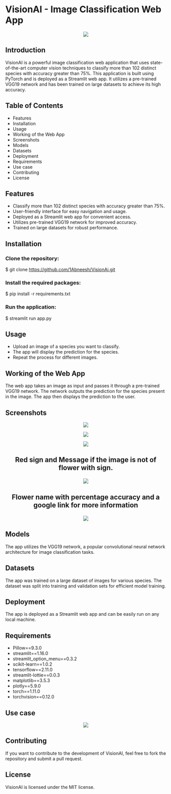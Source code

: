 # VisionAI - Image Classification Web App

<p align="center">
  <img src="logo.png">
</p>

## Introduction
VisionAI is a powerful image classification web application that uses state-of-the-art computer vision techniques to classify more than 102 distinct species with accuracy greater than 75%. This application is built using PyTorch and is deployed as a Streamlit web app. It utilizes a pre-trained VGG19 network and has been trained on large datasets to achieve its high accuracy.

## Table of Contents
- Features
- Installation
- Usage
- Working of the Web App
- Screenshots
- Models
- Datasets
- Deployment
- Requirements
- Use case
- Contributing
- License

## Features
- Classify more than 102 distinct species with accuracy greater than 75%.
- User-friendly interface for easy navigation and usage.
- Deployed as a Streamlit web app for convenient access.
- Utilizes pre-trained VGG19 network for improved accuracy.
- Trained on large datasets for robust performance.

## Installation

### Clone the repository:
$ git clone https://github.com/1Abneesh/VisionAi.git

### Install the required packages:
$ pip install -r requirements.txt


### Run the application:
$ streamlit run app.py


## Usage
- Upload an image of a species you want to classify.
- The app will display the prediction for the species.
- Repeat the process for different images.

## Working of the Web App
The web app takes an image as input and passes it through a pre-trained VGG19 network. The network outputs the prediction for the species present in the image. The app then displays the prediction to the user.

## Screenshots
<p align="center">
  <img src="1.png">
</p>

<p align="center">
  <img src="2.png">
</p>

<p align="center">
  <img src="3.png">
</p>

<h2>
<p align="center">
 Red sign and Message if the image is not of flower with sign.
</p>
</h2>

<p align="center">
  <img src="5.png">
</p>


<h2>
<p align="center">
Flower name with percentage accuracy and a google link for more information
</p>
</h2>

<p align="center">
  <img src="6.png">
</p>



## Models
The app utilizes the VGG19 network, a popular convolutional neural network architecture for image classification tasks.

## Datasets
The app was trained on a large dataset of images for various species. The dataset was split into training and validation sets for efficient model training.

## Deployment
The app is deployed as a Streamlit web app and can be easily run on any local machine.

## Requirements
- Pillow==9.3.0
- streamlit==1.16.0
- streamlit_option_menu==0.3.2
- scikit-learn==1.0.2
- tensorflow==2.11.0
- streamlit-lottie==0.0.3
- matplotlib==3.5.3
- plotly==5.9.0
- torch==1.11.0
- torchvision==0.12.0

## Use case
<p align="center">
  <img src="use_case.png">
</p>

## Contributing
If you want to contribute to the development of VisionAI, feel free to fork the repository and submit a pull request.

## License
VisionAI is licensed under the MIT license.

